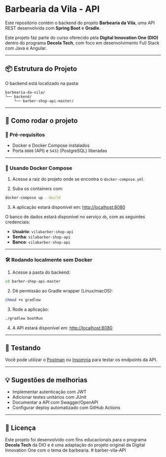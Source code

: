 # Barbearia da Vila - API

Este repositório contém o backend do projeto **Barbearia da Vila**, uma API REST desenvolvida com **Spring Boot** e **Gradle**.

Este projeto faz parte do curso oferecido pela **Digital Innovation One (DIO)** dentro do programa **Decola Tech**, com foco em desenvolvimento Full Stack com Java e Angular.

---

## 📦 Estrutura do Projeto

O backend está localizado na pasta:

```
barbearia-da-vila/
└── backend/
    └── barber-shop-api-master/
```

---

## 🚀 Como rodar o projeto

### 🔧 Pré-requisitos

- Docker e Docker Compose instalados
- Porta `8080` (API) e `5432` (PostgreSQL) liberadas

---

### 🐳 Usando Docker Compose

1. Acesse a raiz do projeto onde se encontra o `docker-compose.yml`

2. Suba os containers com:

```bash
docker-compose up --build
```

3. A aplicação estará disponível em: [http://localhost:8080](http://localhost:8080)

O banco de dados estará disponível no serviço `db`, com as seguintes credenciais:

- **Usuário**: `vilabarber-shop-api`
- **Senha**: `vilabarber-shop-api`
- **Banco**: `vilabarber-shop-api`

---

### 🛠 Rodando localmente sem Docker

1. Acesse a pasta do backend:
```bash
cd barber-shop-api-master
```

2. Dê permissão ao Gradle wrapper (Linux/macOS):
```bash
chmod +x gradlew
```

3. Rode a aplicação:
```bash
./gradlew bootRun
```

4. A API estará disponível em: [http://localhost:8080](http://localhost:8080)

---

## 🧪 Testando

Você pode utilizar o [Postman](https://www.postman.com/) ou [Insomnia](https://insomnia.rest/) para testar os endpoints da API.

---

## 💡 Sugestões de melhorias

- Implementar autenticação com JWT
- Adicionar testes unitários com JUnit
- Documentar a API com Swagger/OpenAPI
- Configurar deploy automatizado com GitHub Actions

---

## 📄 Licença

Este projeto foi desenvolvido com fins educacionais para o programa **Decola Tech** da DIO e é uma adaptação do projeto original da Digital Innovation One com o tema de barbearia.
#   b a r b e r - v i l a - A P I  
 